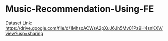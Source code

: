 # Music-Recommendation-Using-FE
Dataset Link: https://drive.google.com/file/d/1MhsoACWsA2pXuJ6Jh5Mv01Pz9H4snKXV/view?usp=sharing
